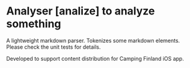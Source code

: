 # Analyser [analize] to analyze something

A lightweight markdown parser. Tokenizes some markdown elements. Please check the unit tests for details. 

Developed to support content distribution for Camping Finland iOS app.  

